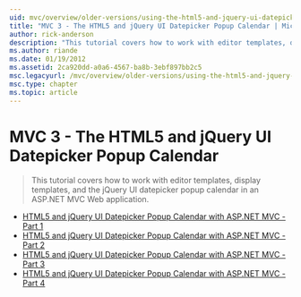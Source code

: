 ```yaml
---
uid: mvc/overview/older-versions/using-the-html5-and-jquery-ui-datepicker-popup-calendar-with-aspnet-mvc/index
title: "MVC 3 - The HTML5 and jQuery UI Datepicker Popup Calendar | Microsoft Docs"
author: rick-anderson
description: "This tutorial covers how to work with editor templates, display templates, and the jQuery UI datepicker popup calendar in an ASP.NET MVC Web application."
ms.author: riande
ms.date: 01/19/2012
ms.assetid: 2ca920dd-a0a6-4567-ba8b-3ebf897bb2c5
msc.legacyurl: /mvc/overview/older-versions/using-the-html5-and-jquery-ui-datepicker-popup-calendar-with-aspnet-mvc
msc.type: chapter
ms.topic: article
---
```

# MVC 3 - The HTML5 and jQuery UI Datepicker Popup Calendar

> This tutorial covers how to work with editor templates, display templates, and the jQuery UI datepicker popup calendar in an ASP.NET MVC Web application.

- [HTML5 and jQuery UI Datepicker Popup Calendar with ASP.NET MVC - Part 1](using-the-html5-and-jquery-ui-datepicker-popup-calendar-with-aspnet-mvc-part-1.md)
- [HTML5 and jQuery UI Datepicker Popup Calendar with ASP.NET MVC - Part 2](using-the-html5-and-jquery-ui-datepicker-popup-calendar-with-aspnet-mvc-part-2.md)
- [HTML5 and jQuery UI Datepicker Popup Calendar with ASP.NET MVC - Part 3](using-the-html5-and-jquery-ui-datepicker-popup-calendar-with-aspnet-mvc-part-3.md)
- [HTML5 and jQuery UI Datepicker Popup Calendar with ASP.NET MVC - Part 4](using-the-html5-and-jquery-ui-datepicker-popup-calendar-with-aspnet-mvc-part-4.md)
